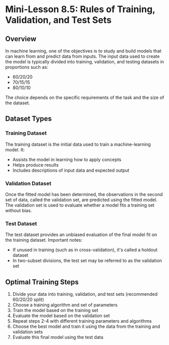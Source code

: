 # Mini-Lesson 8.5: Rules of Training, Validation, and Test Sets

## Overview
In machine learning, one of the objectives is to study and build models that can learn from and predict data from inputs. The input data used to create the model is typically divided into training, validation, and testing datasets in proportions such as:
- 60/20/20
- 70/15/15
- 80/10/10

The choice depends on the specific requirements of the task and the size of the dataset.

## Dataset Types

### Training Dataset
The training dataset is the initial data used to train a machine-learning model. It:
- Assists the model in learning how to apply concepts
- Helps produce results
- Includes descriptions of input data and expected output

### Validation Dataset
Once the fitted model has been determined, the observations in the second set of data, called the validation set, are predicted using the fitted model. The validation set is used to evaluate whether a model fits a training set without bias.

### Test Dataset
The test dataset provides an unbiased evaluation of the final model fit on the training dataset. Important notes:
- If unused in training (such as in cross-validation), it's called a holdout dataset
- In two-subset divisions, the test set may be referred to as the validation set

## Optimal Training Steps

1. Divide your data into training, validation, and test sets (recommended 60/20/20 split)
2. Choose a training algorithm and set of parameters
3. Train the model based on the training set
4. Evaluate the model based on the validation set
5. Repeat steps 2-4 with different training parameters and algorithms
6. Choose the best model and train it using the data from the training and validation sets
7. Evaluate this final model using the test data
